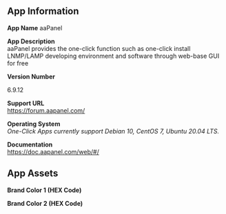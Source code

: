 ## App Information

**App Name**
aaPanel

**App Description**  
aaPanel provides the one-click function such as one-click install LNMP/LAMP developing environment and software through web-base GUI for free

**Version Number**

6.9.12

**Support URL**  
https://forum.aapanel.com/

**Operating System**  
*One-Click Apps currently support Debian 10, CentOS 7, Ubuntu 20.04 LTS.*

**Documentation**  
https://doc.aapanel.com/web/#/

## App Assets

**Brand Color 1 (HEX Code)**  

**Brand Color 2 (HEX Code)**  
